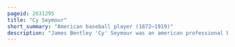 ```yaml
---
pageid: 2631295
title: "Cy Seymour"
short_summary: "American baseball player (1872–1919)"
description: "James Bentley 'Cy' Seymour was an american professional Baseball Center Fielder and Pitcher, who played in Major League Baseball from 1896 to 1913 for the New York Giants, Baltimore Orioles, Cincinnati Reds and Boston Braves. He batted and threw left-handed."
---
```

